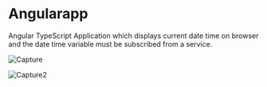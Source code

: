# Angularapp

Angular TypeScript Application which displays current date time on browser and the date time variable must be subscribed from a service.


![Capture](https://user-images.githubusercontent.com/42464377/130354697-126e89e0-60c3-49dd-ba9a-0dce2010b970.PNG)




![Capture2](https://user-images.githubusercontent.com/42464377/130354702-97a0350e-3348-46c1-ba17-ef02a97bc72e.PNG)
